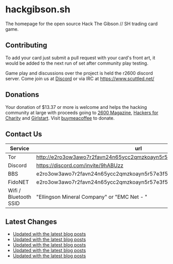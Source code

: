 # hackgibson.sh
The homepage for the open source Hack The Gibson // SH trading card game.


## Contributing

To add your card just submit a pull request with your card's front art, it would be added to the next run of set after community play testing.

Game play and discussions over the project is held the r2600 discord server. Come join us at [Discord](https://discord.com/invite/9hABUzz) or via IRC at https://www.scuttled.net/


## Donations

Your donation of $13.37 or more is welcome and helps the hacking community at large with proceeds going to [2600 Magazine](https://2600.com/), [Hackers for Charity](https://hackersforcharity.org) and [Girlstart](https://girlstart.org).  Visit [buymeacoffee](https://www.buymeacoffee.com/hackgibson.sh) to donate.


## Contact Us

Service | url
-|-
Tor | http://e2ro3ow3awo7r2favn24n65ycc2qmzkoayn5r57e3f56nvjwdcgg32ad.onion
Discord | https://discord.com/invite/9hABUzz
BBS | e2ro3ow3awo7r2favn24n65ycc2qmzkoayn5r57e3f56nvjwdcgg32ad.onion:23
FidoNET | e2ro3ow3awo7r2favn24n65ycc2qmzkoayn5r57e3f56nvjwdcgg32ad.onion:24554
Wifi / Bluetooth SSID | "Ellingson Mineral Company" or "EMC Net - <fidonet address>"

## Latest Changes
<!-- BLOG-POST-LIST:START -->
- [Updated with the latest blog posts](https://github.com/DFW2600/hackgibson.sh/commit/e532dd34a890c8fcf8f1d41f8d03c94d4222632e)
- [Updated with the latest blog posts](https://github.com/DFW2600/hackgibson.sh/commit/60755d08dea6a07d943422773f6ddc2b604e24f1)
- [Updated with the latest blog posts](https://github.com/DFW2600/hackgibson.sh/commit/c70a331ff72d951f9d2b67d431eb24bb985a047a)
- [Updated with the latest blog posts](https://github.com/DFW2600/hackgibson.sh/commit/0f05ac3e51d066ceddca880dc659ff7b26d2710b)
- [Updated with the latest blog posts](https://github.com/DFW2600/hackgibson.sh/commit/e78e699707575b75653914141e2e66f5fcc0b621)
<!-- BLOG-POST-LIST:END -->
